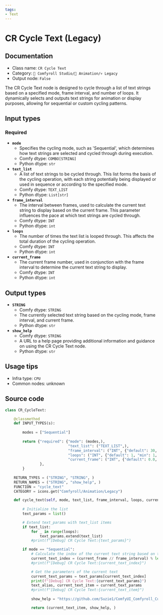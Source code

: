 ```yaml
---
tags:
- Text
---
```


# CR Cycle Text (Legacy)
## Documentation
- Class name: `CR Cycle Text`
- Category: `🧩 Comfyroll Studio/🎥 Animation/💀 Legacy`
- Output node: `False`

The CR Cycle Text node is designed to cycle through a list of text strings based on a specified mode, frame interval, and number of loops. It dynamically selects and outputs text strings for animation or display purposes, allowing for sequential or custom cycling patterns.
## Input types
### Required
- **`mode`**
    - Specifies the cycling mode, such as 'Sequential', which determines how text strings are selected and cycled through during execution.
    - Comfy dtype: `COMBO[STRING]`
    - Python dtype: `str`
- **`text_list`**
    - A list of text strings to be cycled through. This list forms the basis of the cycling operation, with each string potentially being displayed or used in sequence or according to the specified mode.
    - Comfy dtype: `TEXT_LIST`
    - Python dtype: `List[str]`
- **`frame_interval`**
    - The interval between frames, used to calculate the current text string to display based on the current frame. This parameter influences the pace at which text strings are cycled through.
    - Comfy dtype: `INT`
    - Python dtype: `int`
- **`loops`**
    - The number of times the text list is looped through. This affects the total duration of the cycling operation.
    - Comfy dtype: `INT`
    - Python dtype: `int`
- **`current_frame`**
    - The current frame number, used in conjunction with the frame interval to determine the current text string to display.
    - Comfy dtype: `INT`
    - Python dtype: `int`
## Output types
- **`STRING`**
    - Comfy dtype: `STRING`
    - The currently selected text string based on the cycling mode, frame interval, and current frame.
    - Python dtype: `str`
- **`show_help`**
    - Comfy dtype: `STRING`
    - A URL to a help page providing additional information and guidance on using the CR Cycle Text node.
    - Python dtype: `str`
## Usage tips
- Infra type: `CPU`
- Common nodes: unknown


## Source code
```python
class CR_CycleText:

    @classmethod
    def INPUT_TYPES(s):
    
        modes = ["Sequential"]
    
        return {"required": {"mode": (modes,),
                             "text_list": ("TEXT_LIST",),
                             "frame_interval": ("INT", {"default": 30, "min": 0, "max": 999, "step": 1,}),         
                             "loops": ("INT", {"default": 1, "min": 1, "max": 1000}),
                             "current_frame": ("INT", {"default": 0.0, "min": 0.0, "max": 9999.0, "step": 1.0,}),
                },
        }
    
    RETURN_TYPES = ("STRING", "STRING", )
    RETURN_NAMES = ("STRING", "show_help", )
    FUNCTION = "cycle_text"
    CATEGORY = icons.get("Comfyroll/Animation/Legacy")

    def cycle_text(self, mode, text_list, frame_interval, loops, current_frame,):
        
        # Initialize the list
        text_params = list()

        # Extend text_params with text_list items
        if text_list:
            for _ in range(loops):
                text_params.extend(text_list)
            #print(f"[Debug] CR Cycle Text:{text_params}")

        if mode == "Sequential":
            # Calculate the index of the current text string based on the current_frame and frame_interval
            current_text_index = (current_frame // frame_interval) % len(text_params)
            #print(f"[Debug] CR Cycle Text:{current_text_index}")

            # Get the parameters of the current text            
            current_text_params = text_params[current_text_index]
            print(f"[Debug] CR Cycle Text:{current_text_params}")
            text_alias, current_text_item = current_text_params            
            #print(f"[Debug] CR Cycle Text:{current_text_item}")
            
            show_help = "https://github.com/Suzie1/ComfyUI_Comfyroll_CustomNodes/wiki/Cycler-Nodes#cr-cycle-text"

            return (current_text_item, show_help, )

```
